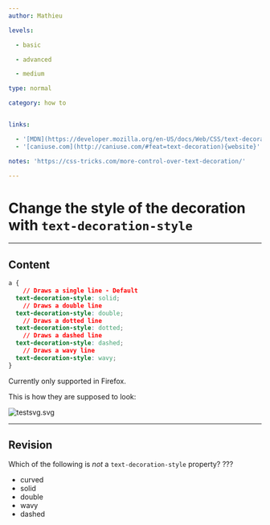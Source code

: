 ```yaml
---
author: Mathieu

levels:

  - basic

  - advanced

  - medium

type: normal

category: how to


links:

  - '[MDN](https://developer.mozilla.org/en-US/docs/Web/CSS/text-decoration-style){documentation}'
  - '[caniuse.com](http://caniuse.com/#feat=text-decoration){website}'

notes: 'https://css-tricks.com/more-control-over-text-decoration/'

---
```


# Change the style of the decoration with `text-decoration-style`

---
## Content

```css
a {
    // Draws a single line - Default
  text-decoration-style: solid; 
    // Draws a double line
  text-decoration-style: double; 
    // Draws a dotted line
  text-decoration-style: dotted; 
    // Draws a dashed line
  text-decoration-style: dashed; 
    // Draws a wavy line
  text-decoration-style: wavy; 
}
```

Currently only supported in Firefox.

This is how they are supposed to look:

![testsvg.svg](%3C?xml%20version=%221.0%22%20encoding=%22UTF-8%22%20standalone=%22no%22?%3E%0D%0A%3Csvg%20width=%22100%25%22%20height=%22auto%22%20viewBox=%220%200%20800%20300%22%20style=%22font-size:3.2em;font-family:'Roboto',sans-serif;%22%0D%0A%20xmlns=%22http://www.w3.org/2000/svg%22%20xmlns:xlink=%22http://www.w3.org/1999/xlink%22%20%20version=%221.2%22%20baseProfile=%22tiny%22%3E%0D%0A%3Cg%3E%0D%0A%09%3Crect%20x=%220%22%20y=%220%22%20width=%22800%22%20height=%22300%22%20fill=%22#596193%22%20/%3E%0D%0A%3C/g%3E%0D%0A%3Cg%3E%0D%0A%09%3Ctext%20x=%2270%22%20y=%2240%22%20fill=%22#fff%22%3Etext-decoration-style:%20solid;%3C/text%3E%0D%0A%09%3Cpath%20stroke=%22#fff%22%20stroke-width=%224%22%20d=%22M70%2045%20l570%200%22/%3E%0D%0A%3C/g%3E%3Cg%3E%0D%0A%09%3Ctext%20x=%2270%22%20y=%22100%22%20fill=%22#fff%22%3Etext-decoration-style:%20double;%3C/text%3E%0D%0A%09%3Cpath%20stroke=%22#fff%22%20stroke-width=%224%22%20d=%22M70%20105%20l610%200%22/%3E%0D%0A%09%3Cpath%20stroke=%22#fff%22%20stroke-width=%224%22%20d=%22M70%20115%20l610%200%22/%3E%0D%0A%3C/g%3E%3Cg%3E%0D%0A%09%3Ctext%20x=%2270%22%20y=%22160%22%20fill=%22#fff%22%3Etext-decoration-style:%20dotted;%3C/text%3E%0D%0A%09%3Cpath%20stroke=%22#fff%22%20stroke-width=%228%22%20stroke-dasharray=%225,5%22%20d=%22M70%20165%20l610%200%22/%3E%0D%0A%3C/g%3E%3Cg%3E%0D%0A%09%3Ctext%20x=%2270%22%20y=%22220%22%20fill=%22#fff%22%3Etext-decoration-style:%20dashed;%3C/text%3E%0D%0A%09%3Cpath%20stroke=%22#fff%22%20stroke-width=%225%22%20stroke-dasharray=%2220,10%22%20d=%22M70%20225%20l630%200%22/%3E%0D%0A%09%0D%0A%3C/g%3E%3Cg%3E%0D%0A%09%3Ctext%20x=%2270%22%20y=%22280%22%20fill=%22#fff%22%3Etext-decoration-style:%20wavy;%3C/text%3E%0D%0A%09%3Cpath%20stroke=%22#fff%22%20fill=%22transparent%22%20stroke-width=%225%22%20d=%22M70%20290%20q%206%20-12%2012%200%20q%206%2012%2012%200%20q%206%20-12%2012%200%20q%206%2012%2012%200%20q%206%20-12%2012%200%20q%206%2012%2012%200%20q%206%20-12%2012%200%20q%206%2012%2012%200%20q%206%20-12%2012%200%20q%206%2012%2012%200%20q%206%20-12%2012%200%20q%206%2012%2012%200%20q%206%20-12%2012%200%20q%206%2012%2012%200%20q%206%20-12%2012%200%20q%206%2012%2012%200%20q%206%20-12%2012%200%20q%206%2012%2012%200%20q%206%20-12%2012%200%20q%206%2012%2012%200%20q%206%20-12%2012%200%20q%206%2012%2012%200%20q%206%20-12%2012%200%20q%206%2012%2012%200%20q%206%20-12%2012%200%20q%206%2012%2012%200%20q%206%20-12%2012%200%20q%206%2012%2012%200%20q%206%20-12%2012%200%20q%206%2012%2012%200%20q%206%20-12%2012%200%20q%206%2012%2012%200%20q%206%20-12%2012%200%20q%206%2012%2012%200%20q%206%20-12%2012%200%20%20q%206%2012%2012%200%20%20q%206%20-12%2012%200%20%20q%206%2012%2012%200%20%20q%206%20-12%2012%200%20%20q%206%2012%2012%200%20q%206%20-12%2012%200%20%20q%206%2012%2012%200%20q%206%20-12%2012%200%20%20q%206%2012%2012%200%20q%206%20-12%2012%200%20%20q%206%2012%2012%200%20q%206%20-12%2012%200%20%20q%206%2012%2012%200%20%22/%3E%0D%0A%3C/g%3E%0D%0A%3C/svg%3E)

---
## Revision

Which of the following is *not* a `text-decoration-style` property? ???

* curved
* solid
* double
* wavy
* dashed

 
